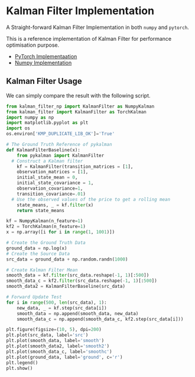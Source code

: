 # Kalman Filter Implementation

A Straight-forward Kalman Filter Implementation in both `numpy` and `pytorch`.

This is a reference implementation of Kalman Filter for performance optimisation purpose.

- [PyTorch Implementaation](./kalman_filter.py)
- [Numpy Implementation](./kalman_filter_np.py)

## Kalman Filter Usage

We can simply compare the result with the following script.

```python
from kalman_filter_np import KalmanFilter as NumpyKalman
from kalman_filter import KalmanFilter as TorchKalman
import numpy as np
import matplotlib.pyplot as plt
import os
os.environ['KMP_DUPLICATE_LIB_OK']='True'

# The Ground Truth Reference of pykalman
def KalmanFilterBaseline(x):
    from pykalman import KalmanFilter
  # Construct a Kalman filter
    kf = KalmanFilter(transition_matrices = [1],
    observation_matrices = [1],
    initial_state_mean = 0,
    initial_state_covariance = 1,
    observation_covariance=1,
    transition_covariance=.01)
  # Use the observed values of the price to get a rolling mean
    state_means, _ = kf.filter(x)
    return state_means

kf = NumpyKalman(n_feature=1)
kf2 = TorchKalman(n_feature=1)
x = np.array([i for i in range(1, 1001)])

# Create the Ground Truth Data
ground_data = np.log(x)
# Create the Source Data
src_data = ground_data + np.random.randn(1000)

# Create Kalman Filter Mean
smooth_data = kf.filter(src_data.reshape(-1, 1)[:500])
smooth_data_c = kf2.filter(src_data.reshape(-1, 1)[:500])
smooth_data2 = KalmanFilterBaseline(src_data)

# Forward Update Test
for i in range(500, len(src_data), 1):
    new_data, _ = kf.step(src_data[i])
    smooth_data = np.append(smooth_data, new_data)
    smooth_data_c = np.append(smooth_data_c, kf2.step(src_data[i]))

plt.figure(figsize=(10, 5), dpi=200)
plt.plot(src_data, label='src')
plt.plot(smooth_data, label='smooth')
plt.plot(smooth_data2, label='smooth2')
plt.plot(smooth_data_c, label='smoothc')
plt.plot(ground_data, label='ground', c='r')
plt.legend()
plt.show()
```